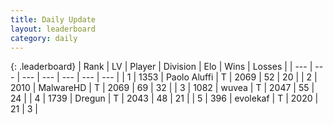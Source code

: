 ```yaml
---
title: Daily Update
layout: leaderboard
category: daily
---
```


{: .leaderboard}
| Rank | LV | Player | Division | Elo | Wins | Losses |
| --- | --- | --- | --- | --- | --- | --- |
| <span data-change="1">1</span> | 1353 | <span title="ID: 512212">Paolo Aluffi</span> | T | <span data-change="0">2069</span> | <span data-change="0">52</span> | <span data-change="0">20</span> |
| <span data-change="-1">2</span> | 2010 | <span title="ID: 261794">MalwareHD</span> | T | <span data-change="-1">2069</span> | <span data-change="5">69</span> | <span data-change="3">32</span> |
| <span data-change="1">3</span> | 1082 | <span title="ID: 740957">wuvea</span> | T | <span data-change="20">2047</span> | <span data-change="3">55</span> | <span data-change="0">24</span> |
| <span data-change="-1">4</span> | 1739 | <span title="ID: 337810">Dregun</span> | T | <span data-change="0">2043</span> | <span data-change="0">48</span> | <span data-change="0">21</span> |
| <span data-change="0">5</span> | 396 | <span title="ID: 745795">evolekaf</span> | T | <span data-change="0">2020</span> | <span data-change="0">21</span> | <span data-change="0">3</span> |
